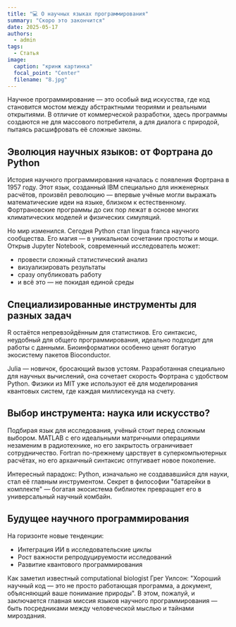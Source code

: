 ```yaml
---
title: "💻 О научных языках программирования"
summary: "Скоро это закончится"
date: 2025-05-17
authors:
  - admin
tags:
  - Статья
image:
  caption: "кринж картинка"
  focal_point: "Center"
  filename: "8.jpg"
---
```


Научное программирование — это особый вид искусства, где код становится мостом между абстрактными теориями и реальными открытиями. В отличие от коммерческой разработки, здесь программы создаются не для массового потребителя, а для диалога с природой, пытаясь расшифровать её сложные законы.

## Эволюция научных языков: от Фортрана до Python

История научного программирования началась с появления Фортрана в 1957 году. Этот язык, созданный IBM специально для инженерных расчётов, произвёл революцию — впервые учёные могли выражать математические идеи на языке, близком к естественному. Фортрановские программы до сих пор лежат в основе многих климатических моделей и физических симуляций.

Но мир изменился. Сегодня Python стал lingua franca научного сообщества. Его магия — в уникальном сочетании простоты и мощи. Открыв Jupyter Notebook, современный исследователь может:

- провести сложный статистический анализ
- визуализировать результаты
- сразу опубликовать работу
- и всё это — не покидая единой среды

## Специализированные инструменты для разных задач

R остаётся непревзойдённым для статистиков. Его синтаксис, неудобный для общего программирования, идеально подходит для работы с данными. Биоинформатики особенно ценят богатую экосистему пакетов Bioconductor.

Julia — новичок, бросающий вызов устоям. Разработанная специально для научных вычислений, она сочетает скорость Фортрана с удобством Python. Физики из MIT уже используют её для моделирования квантовых систем, где каждая миллисекунда на счету.

## Выбор инструмента: наука или искусство?

Подбирая язык для исследования, учёный стоит перед сложным выбором. MATLAB с его идеальными матричными операциями незаменим в радиотехнике, но его закрытость ограничивает сотрудничество. Fortran по-прежнему царствует в суперкомпьютерных расчётах, но его архаичный синтаксис отпугивает новое поколение.

Интересный парадокс: Python, изначально не создававшийся для науки, стал её главным инструментом. Секрет в философии "батарейки в комплекте" — богатая экосистема библиотек превращает его в универсальный научный комбайн.

## Будущее научного программирования

На горизонте новые тенденции:

- Интеграция ИИ в исследовательские циклы
- Рост важности репродуцируемости исследований
- Развитие квантового программирования

Как заметил известный computational biologist Грег Уилсон: "Хороший научный код — это не просто работающая программа, а документ, объясняющий ваше понимание природы". В этом, пожалуй, и заключается главная миссия языков научного программирования — быть посредниками между человеческой мыслью и тайнами мироздания.
